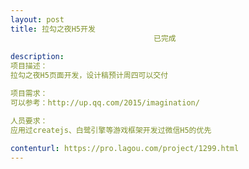 ```yaml
---                
layout: post       
title: 拉勾之夜H5开发
                                已完成
           
description: 
项目描述：
拉勾之夜H5页面开发，设计稿预计周四可以交付

项目需求：
可以参考：http://up.qq.com/2015/imagination/

人员要求：
应用过createjs、白鹭引擎等游戏框架开发过微信H5的优先
     
contenturl: https://pro.lagou.com/project/1299.html      
---                 
```


